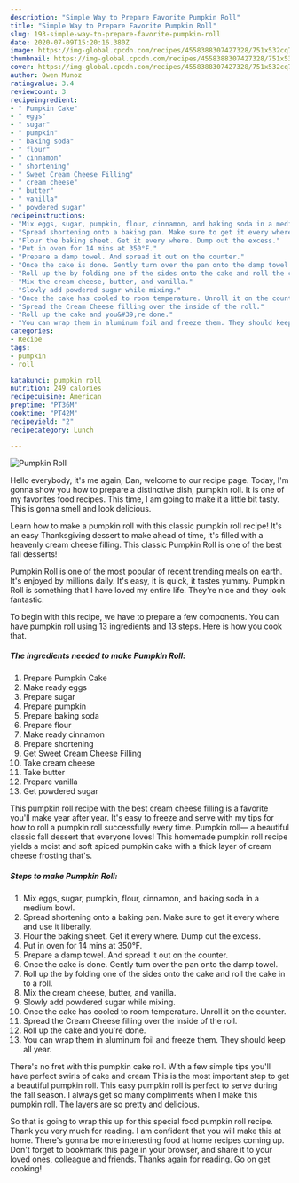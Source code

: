 ```yaml
---
description: "Simple Way to Prepare Favorite Pumpkin Roll"
title: "Simple Way to Prepare Favorite Pumpkin Roll"
slug: 193-simple-way-to-prepare-favorite-pumpkin-roll
date: 2020-07-09T15:20:16.380Z
image: https://img-global.cpcdn.com/recipes/4558388307427328/751x532cq70/pumpkin-roll-recipe-main-photo.jpg
thumbnail: https://img-global.cpcdn.com/recipes/4558388307427328/751x532cq70/pumpkin-roll-recipe-main-photo.jpg
cover: https://img-global.cpcdn.com/recipes/4558388307427328/751x532cq70/pumpkin-roll-recipe-main-photo.jpg
author: Owen Munoz
ratingvalue: 3.4
reviewcount: 3
recipeingredient:
- " Pumpkin Cake"
- " eggs"
- " sugar"
- " pumpkin"
- " baking soda"
- " flour"
- " cinnamon"
- " shortening"
- " Sweet Cream Cheese Filling"
- " cream cheese"
- " butter"
- " vanilla"
- " powdered sugar"
recipeinstructions:
- "Mix eggs, sugar, pumpkin, flour, cinnamon, and baking soda in a medium bowl."
- "Spread shortening onto a baking pan. Make sure to get it every where and use it liberally."
- "Flour the baking sheet. Get it every where. Dump out the excess."
- "Put in oven for 14 mins at 350°F."
- "Prepare a damp towel. And spread it out on the counter."
- "Once the cake is done. Gently turn over the pan onto the damp towel."
- "Roll up the by folding one of the sides onto the cake and roll the cake in to a roll."
- "Mix the cream cheese, butter, and vanilla."
- "Slowly add powdered sugar while mixing."
- "Once the cake has cooled to room temperature. Unroll it on the counter."
- "Spread the Cream Cheese filling over the inside of the roll."
- "Roll up the cake and you&#39;re done."
- "You can wrap them in aluminum foil and freeze them. They should keep all year."
categories:
- Recipe
tags:
- pumpkin
- roll

katakunci: pumpkin roll 
nutrition: 249 calories
recipecuisine: American
preptime: "PT36M"
cooktime: "PT42M"
recipeyield: "2"
recipecategory: Lunch

---
```



![Pumpkin Roll](https://img-global.cpcdn.com/recipes/4558388307427328/751x532cq70/pumpkin-roll-recipe-main-photo.jpg)

Hello everybody, it's me again, Dan, welcome to our recipe page. Today, I'm gonna show you how to prepare a distinctive dish, pumpkin roll. It is one of my favorites food recipes. This time, I am going to make it a little bit tasty. This is gonna smell and look delicious.

Learn how to make a pumpkin roll with this classic pumpkin roll recipe! It&#39;s an easy Thanksgiving dessert to make ahead of time, it&#39;s filled with a heavenly cream cheese filling. This classic Pumpkin Roll is one of the best fall desserts!

Pumpkin Roll is one of the most popular of recent trending meals on earth. It's enjoyed by millions daily. It's easy, it is quick, it tastes yummy. Pumpkin Roll is something that I have loved my entire life. They're nice and they look fantastic.


To begin with this recipe, we have to prepare a few components. You can have pumpkin roll using 13 ingredients and 13 steps. Here is how you cook that.

<!--inarticleads1-->

##### The ingredients needed to make Pumpkin Roll:

1. Prepare  Pumpkin Cake
1. Make ready  eggs
1. Prepare  sugar
1. Prepare  pumpkin
1. Prepare  baking soda
1. Prepare  flour
1. Make ready  cinnamon
1. Prepare  shortening
1. Get  Sweet Cream Cheese Filling
1. Take  cream cheese
1. Take  butter
1. Prepare  vanilla
1. Get  powdered sugar


This pumpkin roll recipe with the best cream cheese filling is a favorite you&#39;ll make year after year. It&#39;s easy to freeze and serve with my tips for how to roll a pumpkin roll successfully every time. Pumpkin roll— a beautiful classic fall dessert that everyone loves! This homemade pumpkin roll recipe yields a moist and soft spiced pumpkin cake with a thick layer of cream cheese frosting that&#39;s. 

<!--inarticleads2-->

##### Steps to make Pumpkin Roll:

1. Mix eggs, sugar, pumpkin, flour, cinnamon, and baking soda in a medium bowl.
1. Spread shortening onto a baking pan. Make sure to get it every where and use it liberally.
1. Flour the baking sheet. Get it every where. Dump out the excess.
1. Put in oven for 14 mins at 350°F.
1. Prepare a damp towel. And spread it out on the counter.
1. Once the cake is done. Gently turn over the pan onto the damp towel.
1. Roll up the by folding one of the sides onto the cake and roll the cake in to a roll.
1. Mix the cream cheese, butter, and vanilla.
1. Slowly add powdered sugar while mixing.
1. Once the cake has cooled to room temperature. Unroll it on the counter.
1. Spread the Cream Cheese filling over the inside of the roll.
1. Roll up the cake and you&#39;re done.
1. You can wrap them in aluminum foil and freeze them. They should keep all year.


There&#39;s no fret with this pumpkin cake roll. With a few simple tips you&#39;ll have perfect swirls of cake and cream This is the most important step to get a beautiful pumpkin roll. This easy pumpkin roll is perfect to serve during the fall season. I always get so many compliments when I make this pumpkin roll. The layers are so pretty and delicious. 

So that is going to wrap this up for this special food pumpkin roll recipe. Thank you very much for reading. I am confident that you will make this at home. There's gonna be more interesting food at home recipes coming up. Don't forget to bookmark this page in your browser, and share it to your loved ones, colleague and friends. Thanks again for reading. Go on get cooking!
